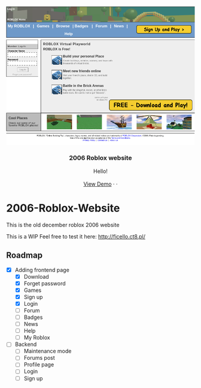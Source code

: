 <div id="top"></div>

<br />
<div align="center">
  <a href="#">
    <img src="images/landing-page.png">
  </a>

  <h3 align="center">2006 Roblox website</h3>

  <p align="center">
    Hello!
    <br />
    <br />
    <a href="http://ficello.ct8.pl">View Demo</a>
    ·
    ·
  </p>
</div>

# 2006-Roblox-Website
This is the old december roblox 2006 website

This is a WIP
Feel free to test it here: http://ficello.ct8.pl/

## Roadmap

- [x] Adding frontend page
    - [x] Download
    - [x] Forget password
    - [x] Games
    - [x] Sign up
    - [x] Login
    - [ ] Forum
    - [ ] Badges
    - [ ] News
    - [ ] Help
    - [ ] My Roblox
- [ ] Backend
    - [ ] Maintenance mode
    - [ ] Forums post
    - [ ] Profile page
    - [ ] Login
    - [ ] Sign up   
